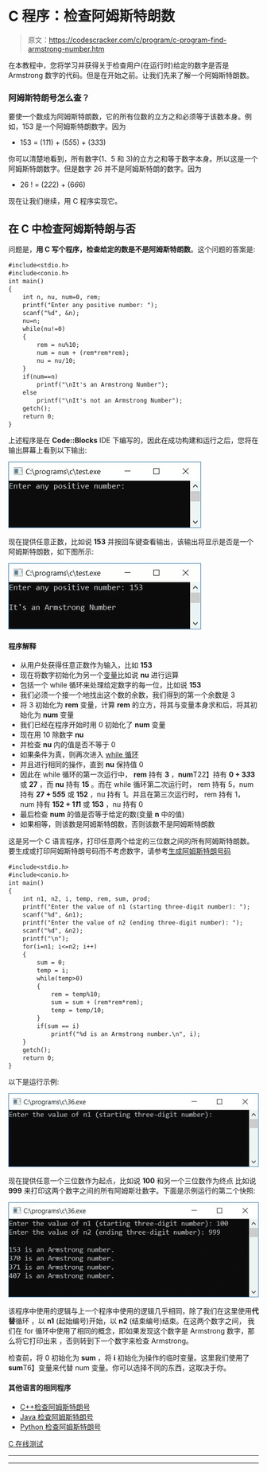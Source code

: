 # C 程序：检查阿姆斯特朗数

> 原文：<https://codescracker.com/c/program/c-program-find-armstrong-number.htm>

在本教程中，您将学习并获得关于检查用户(在运行时)给定的数字是否是 Armstrong 数字的代码。但是在开始之前。让我们先来了解一个阿姆斯特朗数。

### 阿姆斯特朗号怎么查？

要使一个数成为阿姆斯特朗数，它的所有位数的立方之和必须等于该数本身。例如，153 是一个阿姆斯特朗数字。因为

*   153 = (1*1*1) + (5*5*5) + (3*3*3)

你可以清楚地看到，所有数字(1、5 和 3)的立方之和等于数字本身。所以这是一个阿姆斯特朗数字。但是数字 26 并不是阿姆斯特朗的数字。因为

*   26 ! = (2*2*2) + (6*6*6)

现在让我们继续，用 C 程序实现它。

## 在 C 中检查阿姆斯特朗与否

问题是，**用 C 写个程序，检查给定的数是不是阿姆斯特朗数**。这个问题的答案是:

```
#include<stdio.h>
#include<conio.h>
int main()
{
    int n, nu, num=0, rem;
    printf("Enter any positive number: ");
    scanf("%d", &n);
    nu=n;
    while(nu!=0)
    {
        rem = nu%10;
        num = num + (rem*rem*rem);
        nu = nu/10;
    }
    if(num==n)
        printf("\nIt's an Armstrong Number");
    else
        printf("\nIt's not an Armstrong Number");
    getch();
    return 0;
}
```

上述程序是在 **Code::Blocks** IDE 下编写的，因此在成功构建和运行之后，您将在输出屏幕上看到以下输出:

![c program to check number is armstrong or not](img/77595f6851144699d520ca7fb54a14cd.png)

现在提供任意正数，比如说 **153** 并按回车键查看输出，该输出将显示是否是一个 阿姆斯特朗数，如下图所示:

![c program check armstrong or not](img/4566701b994db7ae41dca6e9e8a2d018.png)

#### 程序解释

*   从用户处获得任意正数作为输入，比如 **153**
*   现在将数字初始化为另一个[变量](/c/c-variables.htm)比如说 **nu** 进行运算
*   包括一个 while 循环来处理给定数字的每一位，比如说 **153**
*   我们必须一个接一个地找出这个数的余数，我们得到的第一个余数是 3
*   将 3 初始化为 **rem** 变量，计算 **rem** 的立方，将其与变量本身求和后，将其初始化为 **num** 变量
*   我们已经在程序开始时用 0 初始化了 **num** 变量
*   现在用 10 除数字 **nu**
*   并检查 **nu** 内的值是否不等于 0
*   如果条件为真，则再次进入 [while 循环](/c/c-while-loop.htm)
*   并且进行相同的操作，直到 **nu** 保持值 0
*   因此在 while 循环的第一次运行中， **rem** 持有 **3** ，**num**T22】持有 **0 + 3*3*3** 或 **27** ，而 **nu** 持有 **15** 。而在 while 循环第二次运行时， rem 持有 5，num 持有 **27 + 5*5*5** 或 **152** ，nu 持有 1。并且在第三次运行时， rem 持有 1，num 持有 **152 + 1*1*1** 或 **153** ，nu 持有 0
*   最后检查 **num** 的值是否等于给定的数(变量 **n** 中的值)
*   如果相等，则该数是阿姆斯特朗数，否则该数不是阿姆斯特朗数

这是另一个 C 语言程序，打印任意两个给定的三位数之间的所有阿姆斯特朗数。要生成或打印阿姆斯特朗号码而不考虑数字，请参考[生成阿姆斯特朗号码](/c/program/c-program-generate-armstrong-number.htm)

```
#include<stdio.h>
#include<conio.h>
int main()
{
    int n1, n2, i, temp, rem, sum, prod;
    printf("Enter the value of n1 (starting three-digit number): ");
    scanf("%d", &n1);
    printf("Enter the value of n2 (ending three-digit number): ");
    scanf("%d", &n2);
    printf("\n");
    for(i=n1; i<=n2; i++)
    {
        sum = 0;
        temp = i;
        while(temp>0)
        {
            rem = temp%10;
            sum = sum + (rem*rem*rem);
            temp = temp/10;
        }
        if(sum == i)
            printf("%d is an Armstrong number.\n", i);
    }
    getch();
    return 0;
}
```

以下是运行示例:

![c program print all armstrong number](img/32956495cef55d89724544dda2377858.png)

现在提供任意一个三位数作为起点，比如说 **100** 和另一个三位数作为终点 比如说 **999** 来打印这两个数字之间的所有阿姆斯壮数字。下面是示例运行的第二个快照:

![find all armstrong number c](img/2897d7073fc72f37cf9879bf87d64bfc.png)

该程序中使用的逻辑与上一个程序中使用的逻辑几乎相同，除了我们在这里使用**代替**循环 ，以 **n1** (起始编号)开始，以 **n2** (结束编号)结束。在这两个数字之间， 我们在 for 循环中使用了相同的概念，即如果发现这个数字是 Armstrong 数字，那么将它打印出来 ，否则转到下一个数字来检查 Armstrong。

检查前，将 0 初始化为 **sum** ，将 **i** 初始化为操作的临时变量。这里我们使用了**sum**T6】变量来代替 num 变量。你可以选择不同的东西，这取决于你。

#### 其他语言的相同程序

*   [C++检查阿姆斯特朗号](/cpp/program/cpp-program-find-armstrong-number.htm)
*   [Java 检查阿姆斯特朗号](/java/program/java-program-find-armstrong-number.htm)
*   [Python 检查阿姆斯特朗号](/python/program/python-program-check-armstrong.htm)

[C 在线测试](/exam/showtest.php?subid=2)

* * *

* * *